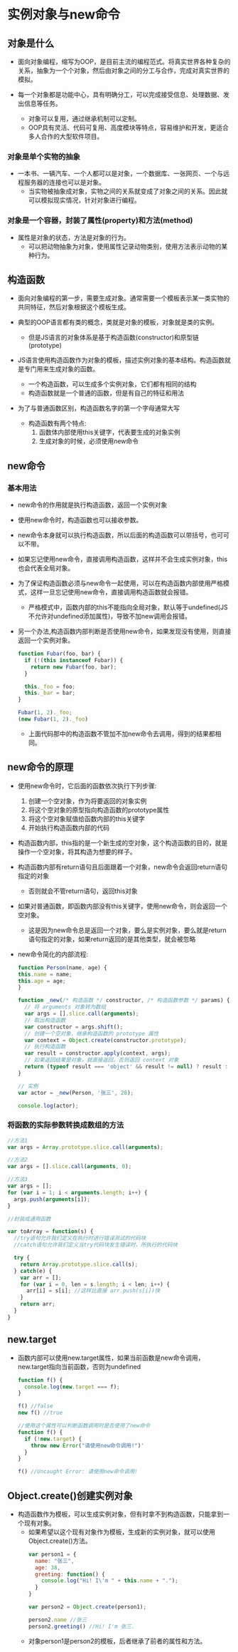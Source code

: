 # 实例对象与new命令

## 对象是什么

- 面向对象编程，缩写为OOP，是目前主流的编程范式。将真实世界各种复杂的关系，抽象为一个个对象，然后由对象之间的分工与合作，完成对真实世界的模拟。

- 每一个对象都是功能中心，具有明确分工，可以完成接受信息、处理数据、发出信息等任务。
  - 对象可以复用，通过继承机制可以定制。
  - OOP具有灵活、代码可复用、高度模块等特点，容易维护和开发，更适合多人合作的大型软件项目。

### 对象是单个实物的抽象

- 一本书、一辆汽车、一个人都可以是对象，一个数据库、一张网页、一个与远程服务器的连接也可以是对象。
  - 当实物被抽象成对象，实物之间的关系就变成了对象之间的关系。因此就可以模拟现实情况，针对对象进行编程。

### 对象是一个容器，封装了属性(property)和方法(method)

- 属性是对象的状态，方法是对象的行为。
  - 可以把动物抽象为对象，使用属性记录动物类别，使用方法表示动物的某种行为。

## 构造函数

- 面向对象编程的第一步，需要生成对象。通常需要一个模板表示某一类实物的共同特征，然后对象根据这个模板生成。

- 典型的OOP语言都有类的概念，类就是对象的模板，对象就是类的实例。
  - 但是JS语言的对象体系是基于构造函数(constructor)和原型链(prototype)

- JS语言使用构造函数作为对象的模板，描述实例对象的基本结构。构造函数就是专门用来生成对象的函数。
  - 一个构造函数，可以生成多个实例对象，它们都有相同的结构
  - 构造函数就是一个普通的函数，但是有自己的特征和用法
- 为了与普通函数区别，构造函数名字的第一个字母通常大写
  - 构造函数有两个特点:
    1. 函数体内部使用this关键字，代表要生成的对象实例
    2. 生成对象的时候，必须使用new命令

## new命令

### 基本用法

- new命令的作用就是执行构造函数，返回一个实例对象
- 使用new命令时，构造函数也可以接收参数。

- new命令本身就可以执行构造函数，所以后面的构造函数可以带括号，也可可以不带。

- 如果忘记使用new命令，直接调用构造函数，这样并不会生成实例对象，this也会代表全局对象。

- 为了保证构造函数必须与new命令一起使用，可以在构造函数内部使用严格模式，这样一旦忘记使用new命令，直接调用构造函数就会报错。
  - 严格模式中，函数内部的this不能指向全局对象，默认等于undefined(JS不允许对undefined添加属性)，导致不加new调用会报错。
- 另一个办法,构造函数内部判断是否使用new命令，如果发现没有使用，则直接返回一个实例对象。
    ```js
    function Fubar(foo, bar) {
      if (!(this instanceof Fubar)) {
        return new Fubar(foo, bar);
      }

      this._foo = foo;
      this._bar = bar;
    }

    Fubar(1, 2)._foo;
    (new Fubar(1, 2)._foo)
    ```
  - 上面代码那中的构造函数不管加不加new命令去调用，得到的结果都相同。

## new命令的原理

- 使用new命令时，它后面的函数依次执行下列步骤:
  1. 创建一个空对象，作为将要返回的对象实例
  2. 将这个空对象的原型指向构造函数的prototype属性
  3. 将这个空对象赋值给函数内部的this关键字
  4. 开始执行构造函数内部的代码

- 构造函数内部，this指的是一个新生成的空对象，这个构造函数的目的，就是操作一个空对象，将其构造为想要的样子。

- 构造函数内部有return语句且后面跟着一个对象，new命令会返回return语句指定的对象
  - 否则就会不管return语句，返回this对象
- 如果对普通函数，即函数内部没有this关键字，使用new命令，则会返回一个空对象。
  - 这是因为new命令总是返回一个对象，要么是实例对象，要么就是return语句指定的对象，如果return返回的是其他类型，就会被忽略
- new命令简化的内部流程:
    ```js
    function Person(name, age) {
    this.name = name;
    this.age = age;
    }

    function _new(/* 构造函数 */ constructor, /* 构造函数参数 */ params) {
      // 将 arguments 对象转为数组
      var args = [].slice.call(arguments);
      // 取出构造函数
      var constructor = args.shift();
      // 创建一个空对象，继承构造函数的 prototype 属性
      var context = Object.create(constructor.prototype);
      // 执行构造函数
      var result = constructor.apply(context, args);
      // 如果返回结果是对象，就直接返回，否则返回 context 对象
      return (typeof result === 'object' && result != null) ? result : context;
    }

    // 实例
    var actor = _new(Person, '张三', 28);

    console.log(actor);
    ```

### 将函数的实际参数转换成数组的方法

  ```js
  //方法1
  var args = Array.prototype.slice.call(arguments);

  //方法2
  var args = [].slice.call(arguments, 0);

  //方法3
  var args = [];
  for (var i = 1; i < arguments.length; i++) {
    args.push(arguments[i]);
  }

  //封装成通用函数

  var toArray = function(s) {
    //try语句允许我们定义在执行时进行错误测试的代码块
    //catch语句允许我们定义当try代码块发生错误时，所执行的代码块

    try {
      return Array.prototype.slice.call(s);
    } catch(e) {
      var arr = [];
      for (var i = 0, len = s.length; i < len; i++) {
        arr[i] = s[i]; //这样比直接 arr.push(s[i])快
      }
      return arr;
    }
  }
  ```

## new.target

- 函数内部可以使用new.target属性，如果当前函数是new命令调用，new.target指向当前函数，否则为undefined
    ```js
    function f() {
      console.log(new.target === f);
    }

    f() //false
    new f() //true

    //使用这个属性可以判断函数调用时是否使用了new命令
    function f() {
      if (!new.target) {
        throw new Error("请使用new命令调用!")'
      }
    }

    f() //Uncaught Error: 请使用new命令调用!
    ```

## Object.create()创建实例对象

- 构造函数作为模板，可以生成实例对象，但有时拿不到构造函数，只能拿到一个现有对象。
  - 如果希望以这个现有对象作为模板，生成新的实例对象，就可以使用Object.create()方法。
      ```js
      var person1 = {
        name: "张三",
        age: 38,
        greeting: function() {
          console.log("Hi! I\'m " + this.name + ".");
        }
      }

      var person2 = Object.create(person1);

      person2.name //张三
      person2.greeting() //Hi! I'm 张三.
  - 对象person1是person2的模板，后者继承了前者的属性和方法。